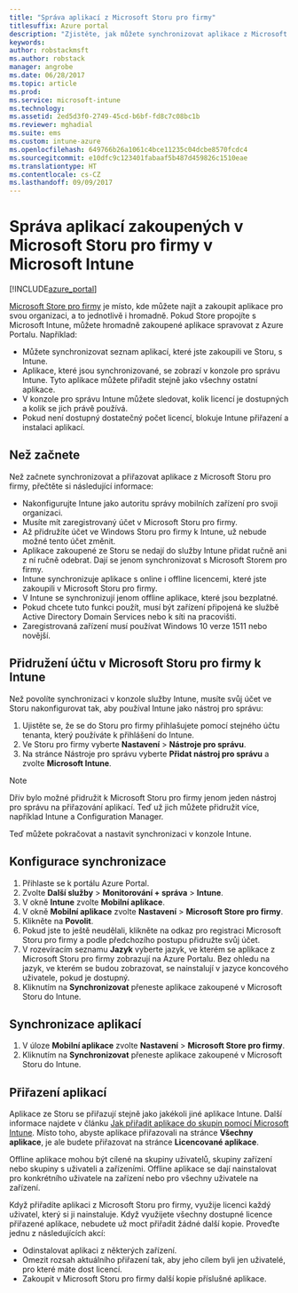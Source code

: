 ```yaml
---
title: "Správa aplikací z Microsoft Storu pro firmy"
titlesuffix: Azure portal
description: "Zjistěte, jak můžete synchronizovat aplikace z Microsoft Storu pro firmy do Intune a pak je přiřazovat a sledovat."
keywords: 
author: robstackmsft
ms.author: robstack
manager: angrobe
ms.date: 06/28/2017
ms.topic: article
ms.prod: 
ms.service: microsoft-intune
ms.technology: 
ms.assetid: 2ed5d3f0-2749-45cd-b6bf-fd8c7c08bc1b
ms.reviewer: mghadial
ms.suite: ems
ms.custom: intune-azure
ms.openlocfilehash: 649766b26a1061c4bce11235c04dcbe8570fcdc4
ms.sourcegitcommit: e10dfc9c123401fabaaf5b487d459826c1510eae
ms.translationtype: HT
ms.contentlocale: cs-CZ
ms.lasthandoff: 09/09/2017
---
```

# <a name="how-to-manage-apps-you-purchased-from-the-microsoft-store-for-business-with-microsoft-intune"></a>Správa aplikací zakoupených v Microsoft Storu pro firmy v Microsoft Intune

[!INCLUDE[azure_portal](./includes/azure_portal.md)]


[Microsoft Store pro firmy](https://www.microsoft.com/business-store) je místo, kde můžete najít a zakoupit aplikace pro svou organizaci, a to jednotlivě i hromadně. Pokud Store propojíte s Microsoft Intune, můžete hromadně zakoupené aplikace spravovat z Azure Portalu. Například:
* Můžete synchronizovat seznam aplikací, které jste zakoupili ve Storu, s Intune.
* Aplikace, které jsou synchronizované, se zobrazí v konzole pro správu Intune. Tyto aplikace můžete přiřadit stejně jako všechny ostatní aplikace.
* V konzole pro správu Intune můžete sledovat, kolik licencí je dostupných a kolik se jich právě používá.
* Pokud není dostupný dostatečný počet licencí, blokuje Intune přiřazení a instalaci aplikací.

## <a name="before-you-start"></a>Než začnete

Než začnete synchronizovat a přiřazovat aplikace z Microsoft Storu pro firmy, přečtěte si následující informace:

- Nakonfigurujte Intune jako autoritu správy mobilních zařízení pro svoji organizaci.
- Musíte mít zaregistrovaný účet v Microsoft Storu pro firmy.
- Až přidružíte účet ve Windows Storu pro firmy k Intune, už nebude možné tento účet změnit.
- Aplikace zakoupené ze Storu se nedají do služby Intune přidat ručně ani z ní ručně odebrat. Dají se jenom synchronizovat s Microsoft Storem pro firmy.
- Intune synchronizuje aplikace s online i offline licencemi, které jste zakoupili v Microsoft Storu pro firmy.
- V Intune se synchronizují jenom offline aplikace, které jsou bezplatné.
- Pokud chcete tuto funkci použít, musí být zařízení připojená ke službě Active Directory Domain Services nebo k síti na pracovišti.
- Zaregistrovaná zařízení musí používat Windows 10 verze 1511 nebo novější.

## <a name="associate-your-microsoft-store-for-business-account-with-intune"></a>Přidružení účtu v Microsoft Storu pro firmy k Intune
Než povolíte synchronizaci v konzole služby Intune, musíte svůj účet ve Storu nakonfigurovat tak, aby používal Intune jako nástroj pro správu:
1. Ujistěte se, že se do Storu pro firmy přihlašujete pomocí stejného účtu tenanta, který používáte k přihlášení do Intune.
2. Ve Storu pro firmy vyberte **Nastavení** > **Nástroje pro správu**.
3. Na stránce Nástroje pro správu vyberte **Přidat nástroj pro správu** a zvolte **Microsoft Intune**.

> [!NOTE]
> Dřív bylo možné přidružit k Microsoft Storu pro firmy jenom jeden nástroj pro správu na přiřazování aplikací. Teď už jich můžete přidružit více, například Intune a Configuration Manager.

Teď můžete pokračovat a nastavit synchronizaci v konzole Intune.

## <a name="configure-synchronization"></a>Konfigurace synchronizace

1. Přihlaste se k portálu Azure Portal.
2. Zvolte **Další služby** > **Monitorování + správa** > **Intune**.
3. V okně **Intune** zvolte **Mobilní aplikace**.
1. V okně **Mobilní aplikace** zvolte **Nastavení** > **Microsoft Store pro firmy**.
2. Klikněte na **Povolit**.
3. Pokud jste to ještě neudělali, klikněte na odkaz pro registraci Microsoft Storu pro firmy a podle předchozího postupu přidružte svůj účet.
5. V rozevíracím seznamu **Jazyk** vyberte jazyk, ve kterém se aplikace z Microsoft Storu pro firmy zobrazují na Azure Portalu. Bez ohledu na jazyk, ve kterém se budou zobrazovat, se nainstalují v jazyce koncového uživatele, pokud je dostupný.
6. Kliknutím na **Synchronizovat** přeneste aplikace zakoupené v Microsoft Storu do Intune.

## <a name="synchronize-apps"></a>Synchronizace aplikací

1. V úloze **Mobilní aplikace** zvolte **Nastavení** > **Microsoft Store pro firmy**.
2. Kliknutím na **Synchronizovat** přeneste aplikace zakoupené v Microsoft Storu do Intune.

## <a name="assign-apps"></a>Přiřazení aplikací

Aplikace ze Storu se přiřazují stejně jako jakékoli jiné aplikace Intune. Další informace najdete v článku [Jak přiřadit aplikace do skupin pomocí Microsoft Intune](apps-deploy.md). Místo toho, abyste aplikace přiřazovali na stránce **Všechny aplikace**, je ale budete přiřazovat na stránce **Licencované aplikace**.

Offline aplikace mohou být cílené na skupiny uživatelů, skupiny zařízení nebo skupiny s uživateli a zařízeními.
Offline aplikace se dají nainstalovat pro konkrétního uživatele na zařízení nebo pro všechny uživatele na zařízení. 


Když přiřadíte aplikaci z Microsoft Storu pro firmy, využije licenci každý uživatel, který si ji nainstaluje. Když využijete všechny dostupné licence přiřazené aplikace, nebudete už moct přiřadit žádné další kopie. Proveďte jednu z následujících akcí:
* Odinstalovat aplikaci z některých zařízení.
* Omezit rozsah aktuálního přiřazení tak, aby jeho cílem byli jen uživatelé, pro které máte dost licencí.
* Zakoupit v Microsoft Storu pro firmy další kopie příslušné aplikace.


